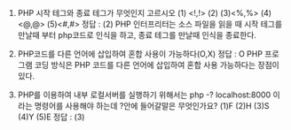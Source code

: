 1. PHP 시작 테그와 종료 테그가 무엇인지 고르시오
(1) <!,!> (2)<?,?> (3)<%,%> (4)<@,@> (5)<#,#>
정답 : (2)<?,?>
PHP 인터프리터는 소스 파일을 읽을 때 시작 테그를 만날때 부터 php코드로 인식을 하고, 종료 테그를 만날때 인식을 종료한다.

2. PHP코드를 다른 언어에 삽입하여 혼합 사용이 가능하다(O,X)
정답 : O
PHP 프로그램 코딩 방식은 PHP 코드를 다른 언어에 삽입하여 혼합 사용 가능하다는 장점이 있다.

3. PHP를 이용하여 내부 로컬서버를 실행하기 위해서는 php -? localhost:8000 이라는 명령어를 사용해야 하는데 ?안에 들어갈말은 무엇인가요?
(1)F (2)H (3)S (4)Y (5)E
정답 : (3)